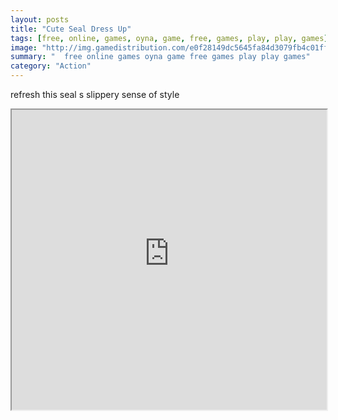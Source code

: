 ```yaml
---
layout: posts
title: "Cute Seal Dress Up"
tags: [free, online, games, oyna, game, free, games, play, play, games]
image: "http://img.gamedistribution.com/e0f28149dc5645fa84d3079fb4c01ffd.jpg"
summary: "  free online games oyna game free games play play games"
category: "Action"
---
```


refresh this seal s slippery sense of style

<iframe width="100%" height="480px;" src="http://flash.gamedistribution.com?game=e0f28149dc5645fa84d3079fb4c01ffd"></iframe>